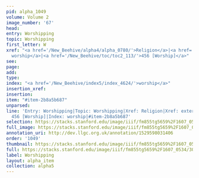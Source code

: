 ```yaml
---
pid: alpha_1049
volume: Volume 2
image_number: '67'
head: 
entry: Worshipping
topic: Worshipping
first_letter: W
xref: "<a href='/New_Beehive/alpha4/alpha_0780/'>Religion</a>|<a href='/New_Beehive/alpha2/alpha_0302/'>external
  worship</a>|<a href='/New_Beehive/toc/toc2_113/'>456 [Worship]</a>"
see: 
page: 
add: 
type: 
index: "<a href='/New_Beehive/index5/index_4624/'>worship</a>"
insertion_xref: 
insertion: 
item: "#item-2b8a5b687"
unparsed: 
line: 'Entry: Worshipping|Topic: Worshipping|Xref: Religion|Xref: external worship|Xref:
  456 [Worship]|Index: worship|#item-2b8a5b687'
selection: https://stacks.stanford.edu/image/iiif/fm855tg5659%2F1607_0534/306,251,3077,689/full/0/default.jpg
full_image: https://stacks.stanford.edu/image/iiif/fm855tg5659%2F1607_0534/full/full/0/default.jpg
annotation_uri: http://dev.llgc.org.uk/annotation/1529598031406
order: '1049'
thumbnail: https://stacks.stanford.edu/image/iiif/fm855tg5659%2F1607_0534/306,251,600,180/250,/0/default.jpg
full: https://stacks.stanford.edu/image/iiif/fm855tg5659%2F1607_0534/306,251,3077,689/full/0/default.jpg
label: Worshipping
layout: alpha_item
collection: alpha5
---
```

